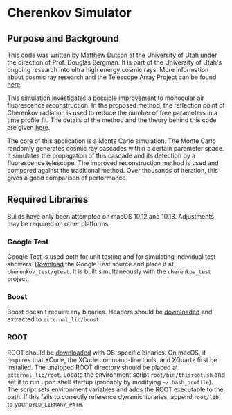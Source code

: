 # Cherenkov Simulator

## Purpose and Background
This code was written by Matthew Dutson at the University of Utah under the direction of Prof. Douglas Bergman. It is part of the University of Utah's ongoing research into ultra high energy cosmic rays. More information about cosmic ray research and the Telescope Array Project can be found [here](http://www.telescopearray.org).

This simulation investigates a possible improvement to monocular air fluorescence reconstruction. In the proposed method, the reflection point of Cherenkov radiation is used to reduce the number of free parameters in a time profile fit. The details of the method and the theory behind this code are given [here](bit.ly/2QovjDi).

The core of this application is a Monte Carlo simulation. The Monte Carlo randomly generates cosmic ray cascades within a certain parameter space. It simulates the propagation of this cascade and its detection by a fluorescence telescope. The improved reconstruction method is used and compared against the traditional method. Over thousands of iteration, this gives a good comparison of performance.

## Required Libraries
Builds have only been attempted on macOS 10.12 and 10.13. Adjustments may be required on other platforms.

### Google Test
Google Test is used both for unit testing and for simulating individual test showers. [Download](https://github.com/google/googletest) the Google Test source and place it at `cherenkov_test/gtest`. It is built simultaneously with the `cherenkov_test` project.

### Boost
Boost doesn't require any binaries. Headers should be [downloaded](http://www.boost.org/users/download/) and extracted to `external_lib/boost`.

### ROOT
ROOT should be [downloaded](https://root.cern.ch/downloading-root) with OS-specific binaries. On macOS, it requires that XCode, the XCode command-line tools, and XQuartz first be installed. The unzipped ROOT directory should be placed at `external_lib/root`. Locate the environment script `root/bin/thisroot.sh` and set it to run upon shell startup (probably by modifying `~/.bash_profile`). The script sets environment variables and adds the ROOT executable to the path. If this fails to correctly reference dynamic libraries, append `root/lib` to your `DYLD_LIBRARY_PATH`.
